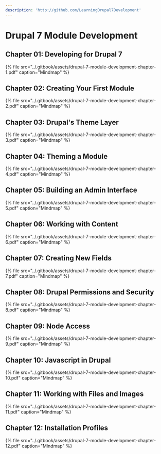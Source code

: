 ```yaml
---
description: 'http://github.com/LearningDrupal7Development'
---
```


# Drupal 7 Module Development

## Chapter 01: Developing for Drupal 7

{% file src="../.gitbook/assets/drupal-7-module-development-chapter-1.pdf" caption="Mindmap" %}

## Chapter 02: Creating Your First Module

{% file src="../.gitbook/assets/drupal-7-module-development-chapter-2.pdf" caption="Mindmap" %}

## Chapter 03: Drupal's Theme Layer

{% file src="../.gitbook/assets/drupal-7-module-development-chapter-3.pdf" caption="Mindmap" %}

## Chapter 04: Theming a Module

{% file src="../.gitbook/assets/drupal-7-module-development-chapter-4.pdf" caption="Mindmap" %}

## Chapter 05: Building an Admin Interface

{% file src="../.gitbook/assets/drupal-7-module-development-chapter-5.pdf" caption="Mindmap" %}

## Chapter 06: Working with Content

{% file src="../.gitbook/assets/drupal-7-module-development-chapter-6.pdf" caption="Mindmap" %}

## Chapter 07: Creating New Fields

{% file src="../.gitbook/assets/drupal-7-module-development-chapter-7.pdf" caption="Mindmap" %}

## Chapter 08: Drupal Permissions and Security

{% file src="../.gitbook/assets/drupal-7-module-development-chapter-8.pdf" caption="Mindmap" %}

## Chapter 09: Node Access

{% file src="../.gitbook/assets/drupal-7-module-development-chapter-9.pdf" caption="Mindmap" %}

## Chapter 10: Javascript in Drupal

{% file src="../.gitbook/assets/drupal-7-module-development-chapter-10.pdf" caption="Mindmap" %}

## Chapter 11: Working with Files and Images

{% file src="../.gitbook/assets/drupal-7-module-development-chapter-11.pdf" caption="Mindmap" %}

## Chapter 12: Installation Profiles

{% file src="../.gitbook/assets/drupal-7-module-development-chapter-12.pdf" caption="Mindmap" %}



